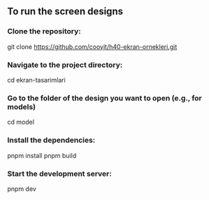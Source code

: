 ## To run the screen designs

### Clone the repository:

git clone https://github.com/cooyit/h40-ekran-ornekleri.git


### Navigate to the project directory:
cd ekran-tasarimlari

### Go to the folder of the design you want to open (e.g., for models)

cd model

### Install the dependencies:

pnpm install
pnpm build

### Start the development server:

pnpm dev
